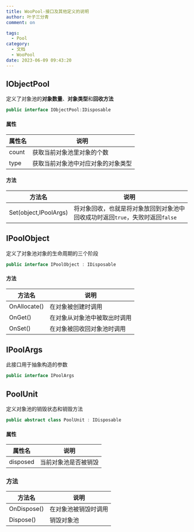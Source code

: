 ```yaml
---
title: WooPool-接口及其他定义的说明 
author: 叶子三分青
comment: on

tags:
  - Pool
category:
  - 文档
  - WooPool
date: 2023-06-09 09:43:20
---
```


## IObjectPool

定义了对象池的**对象数量**、**对象类型**和**回收方法**

```csharp
public interface IObjectPool:IDisposable
```

#### 属性

| 属性名 | 说明                               |
| ------ | ---------------------------------- |
| count  | 获取当前对象池里对象的个数         |
| type   | 获取当前对象池中对应对象的对象类型 |

#### 方法

| 方法名                       | 说明                                                         |
| ---------------------------- | ------------------------------------------------------------ |
| Set(object,IPoolArgs)| 将对象回收，也就是将对象放回到对象池中<br />回收成功时返回`true`，失败时返回`false` |



## IPoolObject

定义了对象池对象的生命周期的三个阶段

```csharp
public interface IPoolObject : IDisposable
```

#### 方法

| 方法名       | 说明                         |
| ------------ | ---------------------------- |
| OnAllocate() | 在对象被创建时调用           |
| OnGet()      | 在对象从对象池中被取出时调用 |
| OnSet()      | 在对象被回收回对象池时调用   |



## IPoolArgs

此接口用于抽象构造的参数

```csharp
public interface IPoolArgs
```



## PoolUnit

定义对象池的销毁状态和销毁方法

```csharp
public abstract class PoolUnit : IDisposable
```

#### 属性

| 属性名   | 说明                 |
| -------- | -------------------- |
| disposed | 当前对象池是否被销毁 |

### 方法

| 方法名      | 说明                 |
| ----------- | -------------------- |
| OnDispose() | 在对象池被销毁时调用 |
| Dispose()   | 销毁对象池           |
